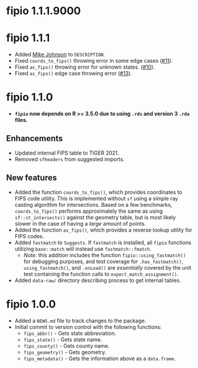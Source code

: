 # fipio 1.1.1.9000

# fipio 1.1.1

- Added [Mike Johnson](https://github.com/mikejohnson51) to `DESCRIPTION`.
- Fixed `coords_to_fips()` throwing error in some edge cases ([#11](https://github.com/UFOKN/fipio/issues/11)).
- Fixed `as_fips()` throwing error for unknown states. ([#10](https://github.com/UFOKN/fipio/issues/10)).
- Fixed `as_fips()` edge case throwing error ([#13](https://github.com/UFOKN/fipio/pull/13)).

# fipio 1.1.0

* **`fipio` now depends on R >= 3.5.0 due to using `.rds` and version 3 `.rda` files.**

## Enhancements
* Updated internal FIPS table to TIGER 2021.
* Removed `sfheaders` from suggested imports.

## New features
* Added the function `coords_to_fips()`, which provides coordinates to FIPS code utility. This is implemented without `sf` using a simple ray casting algorithm for intersections. Based on a few benchmarks, `coords_to_fips()` performs approximately the same as using `sf::st_intersects()`  against the geometry table, but is most likely slower in the case of having a *large* amount of points.
* Added the function `as_fips()`, which provides a reverse lookup utility for FIPS codes.
* Added `fastmatch` to `Suggests`. If `fastmatch` is installed, all `fipio` functions utilizing `base::match` will instead use `fastmatch::fmatch`.
    - *Note:* this addition includes the function `fipio::using_fastmatch()` for debugging purposes, and test coverage for `.has_fastmatch()`, `using_fastmatch()`, and `.onLoad()` are *essentially* covered by the unit test containing the function calls to `expect_match_assignment()`.
* Added `data-raw/` directory describing process to get internal tables.


# fipio 1.0.0

* Added a `NEWS.md` file to track changes to the package.
* Initial commit to version control with the following functions:
    - `fips_abbr()` - Gets state abbreviation.
    - `fips_state()` - Gets state name.
    - `fips_county()` - Gets county name.
    - `fips_geometry()` - Gets geometry.
    - `fips_metadata()` - Gets the information above as a `data.frame`.